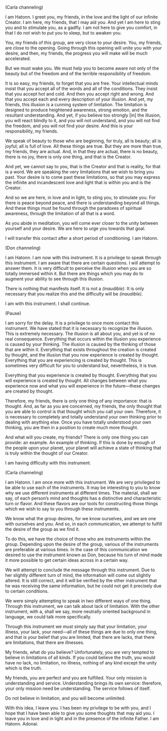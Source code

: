 <p class="channel-type">(Carla channeling)</p>
<p>I am Hatonn. I greet you, my friends, in the love and the light of our infinite Creator. I am here, my friends, that I may aid you. And yet I am here to sting you and to stimulate you, as a gadfly. I am not here to give you comfort, in that I do not wish to put you to sleep, but to awaken you.</p>
<p>You, my friends of this group, are very close to your desire. You, my friends, are close to the opening. Going through this opening will unite you with your desire, and then, my friends, the progress you will make will be much accelerated.</p>
<p>But we must wake you. We must help you to become aware not only of the beauty but of the freedom and of the terrible responsibility of freedom.</p>
<p>It is so easy, my friends, to forget that you are free. Your intellectual minds insist that you accept all of the words and all of the conditions. They insist that you accept hot and cold. And then you accept right and wrong. And that you accept each and every description of your illusion. And yet, my friends, this illusion is a cunning system of limitation. The limitation is designed to produce heightened awareness, strong emotion, and the resultant understanding. And yet, if you believe too strongly [in] the illusion, you will react blindly to it, and you will not understand, and you will not find the freedom, and you will not find your desire. And this is your responsibility, my friends.</p>
<p>We speak of beauty to those who are beginning, for truly, all is beauty; all is joyful; all is full of love. All these things are true. But they are more than true, my friends, they are actual. And, in that they are actual, there is no beauty, there is no joy, there is only one thing, and that is the Creator.</p>
<p>And yet, we cannot say to you, that is the Creator and that is reality, for that is a word. We are speaking the very limitations that we wish to bring you past. Your desire is to come past these limitations, so that you may express the infinite and incandescent love and light that is within you and is the Creator.</p>
<p>And so we are here, in love and in light, to sting you, to stimulate you. For there is peace beyond peace, and there is understanding beyond all things. And these things must be found through the paradoxes of spiritual awareness, through the limitation of all that is a word.</p>
<p>As you abide in meditation, you will come ever closer to the unity between yourself and your desire. We are here to urge you towards that goal.</p>
<p>I will transfer this contact after a short period of conditioning. I am Hatonn.</p>
<p class="channel-type">(Don channeling)</p>
<p>I am Hatonn. I am now with this instrument. It is a privilege to speak through this instrument. I am aware that there are certain questions. I will attempt to answer them. It is very difficult to perceive the illusion when you are so totally immersed within it. But there are things which you may do to augment your ability to see through this illusion.</p>
<p>There is nothing that manifests itself. It is not a <em>(inaudible)</em>. It is only necessary that you realize this and the difficulty will be <em>(inaudible)</em>.</p>
<p>I am with this instrument. I shall continue.</p>
<p class="comment">(Pause)</p>
<p>I am sorry for the delay. It is a privilege to once more contact this instrument. We have stated that it is necessary to recognize the illusion. This is extremely necessary. The illusion is all about you, and yet is of no real consequence. Everything that occurs within the illusion you experience is caused by your thinking. The illusion is caused by the thinking of those that are within it. Everything that exists throughout the creation is created by thought, and the illusion that you now experience is created by thought. Everything that you are experiencing is created by thought. This is sometimes very difficult for you to understand but, nevertheless, it is true.</p>
<p>Everything that you experience is created by thought. Everything that you will experience is created by thought. All changes between what you experience now and what you will experience in the future—these changes are created by thought.</p>
<p>Therefore, my friends, there is only one thing of any importance: that is thought. And, as far as you are concerned, my friends, the only thought that you are able to control is that thought which you call your own. Therefore, it is necessary to completely and totally understand your own thinking prior to dealing with anything else. Once you have totally understood your own thinking, you are then in a position to create much more thought.</p>
<p>And what will you create, my friends? There is only one thing you can provide: an example. An example of thinking. If this is done by enough of the people upon your planet, your planet will achieve a state of thinking that is truly within the thought of our Creator.</p>
<p>I am having difficulty with this instrument.</p>
<p class="channel-type">(Carla channeling)</p>
<p>I am Hatonn. I am once more with this instrument. We are very privileged to be able to use each of the instruments. It may be interesting to you to know why we use different instruments at different times. The material, shall we say, of each person’s mind and thoughts has a distinctive and characteristic turn or flavor. And these flavors are our tools for constructing those things which we wish to say to you through these instruments.</p>
<p>We know what the group desires, for we know ourselves, and we are one with ourselves and you. And so, in each communication, we attempt to fulfill the desire of the group as we find it.</p>
<p>To do this, we have the choice of those who are instruments within the group. Depending upon the desire of the group, various of the instruments are preferable at various times. In the case of this communication we desired to use the instrument known as Don, because his turn of mind made it more possible to get certain ideas across in a certain way.</p>
<p>We will attempt to conclude the message through this instrument. Due to her slightly different turn of mind, the information will come out slightly altered. It is still correct, and it will be verified by the other instrument that he was receiving the same information, but he could not get it precisely due to certain conditions.</p>
<p>We were simply attempting to speak in two different ways of one thing. Through this instrument, we can talk about lack of limitation. With the other instrument, with a, shall we say, more neutrally oriented background in language, we could talk more specifically.</p>
<p>Through this instrument we must simply say that your limitation, your illness, your lack, your need—all of these things are due to only one thing, and that is your belief that you are limited, that there are lacks, that there are limitations, that there are illnesses.</p>
<p>My friends, what do you believe? Unfortunately, you are very tempted to believe in limitations of all kinds. If you could believe the truth, you would have no lack, no limitation, no illness, nothing of any kind except the unity which is the truth.</p>
<p>My friends, you are perfect and you are fulfilled. Your only mission is understanding and service. Understanding brings its own service: therefore, your only mission need be understanding. The service follows of itself.</p>
<p>Do not believe in limitation, and you will become unlimited.</p>
<p>With this idea, I leave you. I has been my privilege to be with you, and I hope that I have been able to give you some thoughts that may aid you. I leave you in love and in light and in the presence of the infinite Father. I am Hatonn. Adonai.</p>